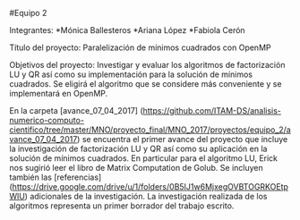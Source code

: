 #Equipo 2

Integrantes: 
*Mónica Ballesteros 
*Ariana López 
*Fabiola Cerón

Título del proyecto: Paralelización de mínimos cuadrados con OpenMP 


Objetivos del proyecto: Investigar y evaluar los algoritmos de factorización LU y QR así como su implementación para la solución de mínimos cuadrados. Se eligirá el algoritmo que se considere más conveniente y se implementará en OpenMP.



En la carpeta [avance_07_04_2017] (https://github.com/ITAM-DS/analisis-numerico-computo-cientifico/tree/master/MNO/proyecto_final/MNO_2017/proyectos/equipo_2/avance_07_04_2017) se encuentra el primer avance del proyecto que incluye la investigación de factorización LU y QR así como su aplicación en la solución de mínimos cuadrados. En particular para el algoritmo LU, Erick nos sugirió leer el libro de Matrix Computation de Golub. Se incluyen también las [referencias] (https://drive.google.com/drive/u/1/folders/0B5IJ1w6MjxegOVBTOGRKOEtpWlU) adicionales de la investigación.  La investigación realizada de los algoritmos representa un primer borrador del trabajo escrito.
